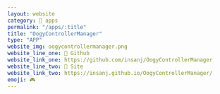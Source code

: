 ```yaml
---
layout: website
category: 🏬 apps
permalink: "/apps/:title"
title: "OogyControllerManager"
type: "APP"
website_img: oogycontrollermanager.png
website_line_one: 👾 Github
website_link_one: https://github.com/insanj/OogyControllerManager
website_line_two: 🍾 Site
website_link_two: https://insanj.github.io/OogyControllerManager/
emoji: 🎮
---
```

